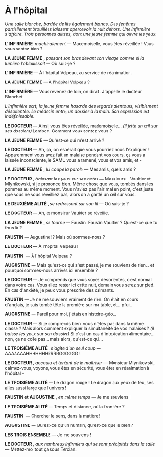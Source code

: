 # À l'hôpital

<div class="theatre">

*Une salle blanche, bardée de lits également blancs.
Des fenêtres partiellement brouillées laissent apercevoir la nuit dehors.
Une infirmière s'affaire.
Trois personnes alitées, dont une jeune femme qui ouvre les yeux.*

**L'INFIRMIÈRE**,
*machinalement*
— Mademoiselle, vous êtes réveillée ! Vous vous sentez bien ?

**LA JEUNE FEMME**
, *passant son bras devant son visage comme si la lumière l'éblouissait*
— Où suis-je ?

**L'INFIRMIÈRE**
— À l'hôpital Velpeau, au service de réanimation.

**LA JEUNE FEMME**
—	À l'hôpital Velpeau ?

**L'INFIRMIÈRE**
— Vous revenez de loin, on dirait. J'appelle le docteur Blanchet.

*L'infirmière sort, la jeune femme hasarde des regards alentours, visiblement désorientée.
Le médecin entre, un dossier à la main.
Son expression est indéfinissable.*

**LE DOCTEUR**
—	Ainsi, vous êtes réveillée, mademoiselle...
*(il jette un œil sur ses dossiers)*
Lambert.
Comment vous sentez-vous ?

**LA JEUNE FEMME**
— Qu'est-ce qui m'est arrivé ?

**LE DOCTEUR**
— Ah, ça, on espérait que vous pourriez nous l'expliquer !
Apparemment vous avez fait un malaise pendant vos cours, ça vous a laissée inconsciente, le SAMU vous a ramené, vous et vos amis, et -

**LA JEUNE FEMME**
, *lui coupe la parole*
— Mes amis, quels amis ?

**LE DOCTEUR**
, *baissant les yeux sur ses notes*
— Messieurs... Vaultier et Mlynikowski, si je prononce bien.
Même chose que vous, tombés dans les pommes au même moment.
Vous n'aviez pas l'air mal en point, c'est juste que vous ne vous réveilliez pas, alors on a gardé un œil sur vous.

**LE DEUXIÈME ALITÉ**
, *se redressant sur son lit*
— Où suis-je ?

**LE DOCTEUR**
— Ah, et monsieur Vaultier se réveille.

**LA JEUNE FEMME**
, *se tourne*
— Faustin  Faustin Vaultier ? Qu'est-ce que tu fous là ?

**FAUSTIN**
—	Augustine !? Mais où sommes-nous ?

**LE DOCTEUR**
— À l'hôpital Velpeau !

**FAUSTIN** 
— À l'hôpital Velpeau ?

**AUGUSTINE**
—	Mais qu'est-ce qui s'est passé, je me souviens de rien...
et pourquoi sommes-nous arrivés ici ensemble ?

**LE DOCTEUR**
—	Je comprends que vous soyez désorientés, c'est normal dans votre cas.
Vous allez rester ici cette nuit, demain vous serez sur pied.
En cas d'anxiété, je peux vous prescrire des calmants.

**FAUSTIN**
—	Je ne me souviens vraiment de rien.
On était en cours d'anglais, je suis tombé tête la première sur ma table, et... pfuit.

**AUGUSTINE**
— Pareil pour moi, j'étais en histoire-géo...

**LE DOCTEUR**
— Si je comprends bien, vous n'êtes pas dans la même classe ?
Mais alors comment expliquer la simultanéité de vos malaises ?
*(il baisse les yeux sur son dossier)*
Si c'est un cas d'intoxication alimentaire...
non, ça ne colle pas... mais alors, qu'est-ce qui...

**LE TROISIÈME ALITÉ**
, *s'agite d'un seul coup*
—	AAAAAAAHHHHHHHRRRRGGGGGG !

**LE DOCTEUR**
, *accouru et tentant de le maîtriser*
—	Monsieur Mlynikowski, calmez-vous, voyons, vous êtes en sécurité, vous êtes en réanimation à l'hôpital -

**LE TROISIÈME ALITÉ**
— Le dragon rouge !
Le dragon aux yeux de feu, ses ailes aussi large que l'univers !

**FAUSTIN et AUGUSTINE**
, *en même temps*
—	Je me souviens !

**LE TROISIÈME ALITÉ**
—	Temps et distance, où la frontière ?

**FAUSTIN** 
—	Chercher le sens, dans la matière !

**AUGUSTINE**
—	Qu'est-ce qu'un humain, qu'est-ce que le bien ?

**LES TROIS ENSEMBLE**
—	Je me souviens !

**LE DOCTEUR**
, *aux nombreux infirmiers qui se sont précipités dans la salle*
— Mettez-moi tout ça sous Tercian.

</div>

